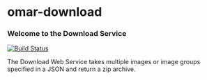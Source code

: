 # omar-download
### Welcome to the Download Service
[![Build Status](https://jenkins.radiantbluecloud.com/buildStatus/icon?job=omar-avro-dev)]()

The Download Web Service takes multiple images or image groups specified in a JSON and return a zip archive.
